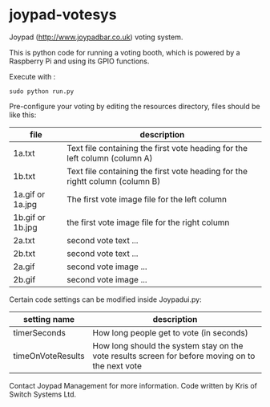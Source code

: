 joypad-votesys
==============

Joypad (http://www.joypadbar.co.uk) voting system.

This is python code for running a voting booth, which is powered by a Raspberry Pi and using its GPIO functions.

Execute with : 
```
sudo python run.py
```

Pre-configure your voting by editing the resources directory, files should be like this:

| file | description |
|------|-------------|
| 1a.txt | Text file containing the first vote heading for the left column (column A) |
| 1b.txt | Text file containing the first vote heading for the rightt column (column B) |
| 1a.gif or 1a.jpg | The first vote image file for the left column |
| 1b.gif or 1b.jpg | the first vote image file for the right column | 
| 2a.txt | second vote text ... |
| 2b.txt | second vote text ... |
| 2a.gif | second vote image ... |
| 2b.gif | second vote image ... |

Certain code settings can be modified inside Joypadui.py:

| setting name | description |
| -------------|-------------|
| timerSeconds | How long people get to vote (in seconds) | 
| timeOnVoteResults | How long should the system stay on the vote results screen for before moving on to the next vote |

Contact Joypad Management for more information.
Code written by Kris of Switch Systems Ltd.
